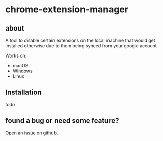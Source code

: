 # chrome-extension-manager

## about
A tool to disable certain extensions on the local machine that would get installed otherwise due to them being synced from your google account.

Works on:
 - macOS
 - Windows
 - Linux


## Installation
todo

## found a bug or need some feature?
Open an issue on github.
